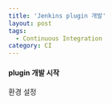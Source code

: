 ```yaml
---
title: 'Jenkins plugin 개발'
layout: post
tags:
  - Continuous Integration
category: CI
---
```

#### plugin 개발 시작

환경 설정
